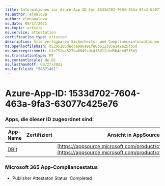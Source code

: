 ```yaml
---
title: Informationen zur Azure-App-ID für 1533d702-7604-463a-9fa3-63077c425e76
ms.author: elmalova
author: elenamalova
ms.date: 08/27/2021
ms.topic: article
ms.service: attestation
certification_type: attested
description: Alle verfügbaren Sicherheits- und Complianceinformationen für 1533d702-7604-463a-9fa3-63077c425e76.
ms.openlocfilehash: d5205285decca0a6a91fe8b512305a142a25cb5d
ms.sourcegitcommit: b1e752ea527ba6049cdc4f5d12cbd5b4dbd7f5b3
ms.translationtype: MT
ms.contentlocale: de-DE
ms.lasthandoff: 08/27/2021
ms.locfileid: "58671461"
---
```

# <a name="azure-app-id-1533d702-7604-463a-9fa3-63077c425e76"></a>Azure-App-ID: 1533d702-7604-463a-9fa3-63077c425e76


### <a name="apps-associated-with-this-id"></a>Apps, die dieser ID zugeordnet sind:
| **App-Name** | **Zertifiziert** | **Ansicht in AppSource** |
|--------------|---------------|-----------------------|
| [DBit](https://docs.microsoft.com/microsoft-365-app-certification/forward/WA200001536) |  | [https://appsource.microsoft.com/product/office/WA200001536](https://appsource.microsoft.com/product/office/WA200001536) |

### <a name="microsoft-365-app-compliance-status"></a>Microsoft 365 App-Compliancestatus
- Publisher Attestaton Status: Completed
